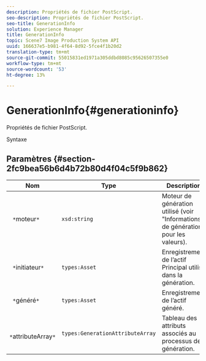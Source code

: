```yaml
---
description: Propriétés de fichier PostScript.
seo-description: Propriétés de fichier PostScript.
seo-title: GenerationInfo
solution: Experience Manager
title: GenerationInfo
topic: Scene7 Image Production System API
uuid: 166637e5-b981-4f64-8d92-5fce4f1b20d2
translation-type: tm+mt
source-git-commit: 55015831ed1971a305ddbd8085c95626507355e0
workflow-type: tm+mt
source-wordcount: '53'
ht-degree: 13%

---
```



# GenerationInfo{#generationinfo}

Propriétés de fichier PostScript.

Syntaxe

## Paramètres {#section-2fc9bea56b6d4b72b80d4f04c5f9b862}

| Nom | Type | Description |
|---|---|---|
| ` *`moteur`*` | `xsd:string` | Moteur de génération utilisé (voir &quot;Informations de génération&quot; pour les valeurs). |
| ` *`initiateur`*` | `types:Asset` | Enregistrement de l’actif Principal utilisé dans la génération. |
| ` *`généré`*` | `types:Asset` | Enregistrement de l’actif généré. |
| ` *`attributeArray`*` | `types:GenerationAttributeArray` | Tableau des attributs associés au processus de génération. |


